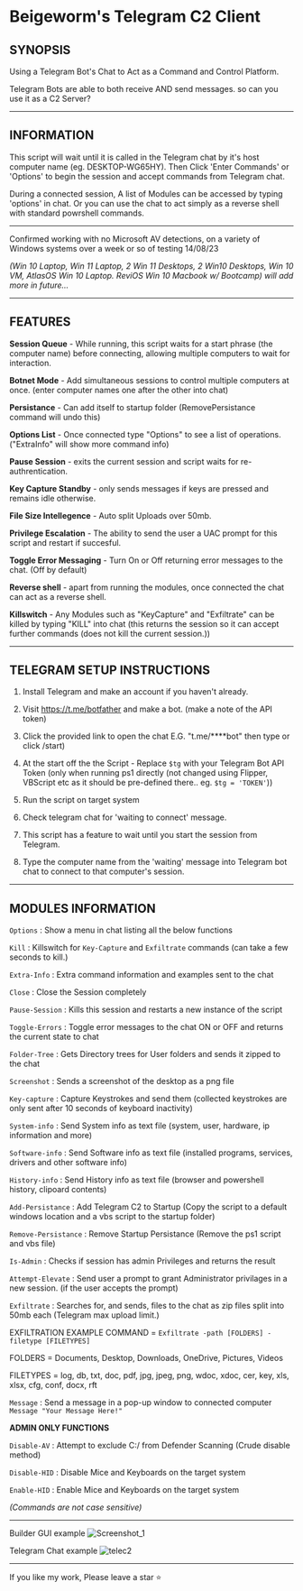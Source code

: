 # Beigeworm's Telegram C2 Client 

**SYNOPSIS**
-------------

Using a Telegram Bot's Chat to Act as a Command and Control Platform.

Telegram Bots are able to both receive AND send messages. so can you use it as a C2 Server?

-----------------------------------------------------------------------------------------------------------------------------

**INFORMATION**
---------------

This script will wait until it is called in the Telegram chat by it's host computer name (eg. DESKTOP-WG65HY). Then Click 'Enter Commands' or 'Options' to begin the session and accept commands from Telegram chat. 

During a connected session, A list of Modules can be accessed by typing 'options' in chat. Or you can use the chat to act simply as a reverse shell with standard powrshell commands.

-----------------------------------------------------------------------------------------------------------------------------

Confirmed working with no Microsoft AV detections, on a variety of Windows systems over a week or so of testing 14/08/23

*(Win 10 Laptop, Win 11 Laptop, 2 Win 11 Desktops, 2 Win10 Desktops, Win 10 VM, AtlasOS Win 10 Laptop. ReviOS Win 10 Macbook w/ Bootcamp) will add more in future...*

-----------------------------------------------------------------------------------------------------------------------------

**FEATURES**
-------------

**Session Queue**          - While running, this script waits for a start phrase (the computer name) before connecting, allowing multiple computers to wait for interaction.

**Botnet Mode**            - Add simultaneous sessions to control multiple computers at once. (enter computer names one after the other into chat)

**Persistance**            - Can add itself to startup folder (RemovePersistance command will undo this)

**Options List**           - Once connected type "Options" to see a list of operations. ("ExtraInfo" will show more command info)

**Pause Session**          - exits the current session and script waits for re-authrentication.

**Key Capture Standby**    - only sends messages if keys are pressed and remains idle otherwise.

**File Size Intellegence** - Auto split Uploads over 50mb.

**Privilege Escalation**   - The ability to send the user a UAC prompt for this script and restart if succesful.

**Toggle Error Messaging** - Turn On or Off returning error messages to the chat. (Off by default)

**Reverse shell**          - apart from running the modules, once connected the chat can act as a reverse shell.

**Killswitch**             - Any Modules such as "KeyCapture" and "Exfiltrate" can be killed by typing "KILL" into chat
                         (this returns the session so it can accept further commands (does not kill the current session.))
                         
-----------------------------------------------------------------------------------------------------------------------------

**TELEGRAM SETUP INSTRUCTIONS**
----------------------
 1. Install Telegram and make an account if you haven't already.

 2. Visit https://t.me/botfather and make a bot. (make a note of the API token)
 
 3. Click the provided link to open the chat E.G. "t.me/****bot" then type or click /start)

 4. At the start off the the Script - Replace `$tg` with your Telegram Bot API Token (only when running ps1 directly (not changed using Flipper, VBScript etc as it should be pre-defined there.. eg. `$tg = 'TOKEN'`))
 
 5. Run the script on target system
 
 6. Check telegram chat for 'waiting to connect' message.
 
 7. This script has a feature to wait until you start the session from Telegram.
 
 8. Type the computer name from the 'waiting' message into Telegram bot chat to connect to that computer's session.

-----------------------------------------------------------------------------------------------------------------------------

**MODULES INFORMATION**
-----------------------

`Options`           : Show a menu in chat listing all the below functions

`Kill`              : Killswitch for `Key-Capture` and `Exfiltrate` commands (can take a few seconds to kill.)

`Extra-Info`        : Extra command information and examples sent to the chat

`Close`             : Close the Session completely

`Pause-Session`      : Kills this session and restarts a new instance of the script

`Toggle-Errors`      : Toggle error messages to the chat ON or OFF and returns the current state to chat

`Folder-Tree`        : Gets Directory trees for User folders and sends it zipped to the chat

`Screenshot`        : Sends a screenshot of the desktop as a png file

`Key-capture`        : Capture Keystrokes and send them (collected keystrokes are only sent after 10 seconds of keyboard inactivity)

`System-info`        : Send System info as text file (system, user, hardware, ip information and more)

`Software-info`      : Send Software info as text file (installed programs, services, drivers and other software info)

`History-info`       : Send History info as text file (browser and powershell history, clipoard contents)

`Add-Persistance`    : Add Telegram C2 to Startup (Copy the script to a default windows location and a vbs script to the startup folder)

`Remove-Persistance` : Remove Startup Persistance (Remove the ps1 script and vbs file)

`Is-Admin`           : Checks if session has admin Privileges and returns the result

`Attempt-Elevate`    : Send user a prompt to grant Administrator privilages in a new session. (if the user accepts the prompt)

`Exfiltrate`        : Searches for, and sends, files to the chat as zip files split into 50mb each (Telegram max upload limit.)

 EXFILTRATION EXAMPLE COMMAND  =  `Exfiltrate -path [FOLDERS] -filetype [FILETYPES]`
 
 FOLDERS = Documents, Desktop, Downloads, OneDrive, Pictures, Videos
 
 FILETYPES = log, db, txt, doc, pdf, jpg, jpeg, png, wdoc, xdoc, cer, key, xls, xlsx, cfg, conf, docx, rft

`Message`           : Send a message in a pop-up window to connected computer `Message "Your Message Here!"`
 
**ADMIN ONLY FUNCTIONS**

`Disable-AV`        : Attempt to exclude C:/ from Defender Scanning (Crude disable method)

`Disable-HID`       : Disable Mice and Keyboards on the target system

`Enable-HID`        : Enable Mice and Keyboards on the target system

*(Commands are not case sensitive)*

-----------------------------------------------------------------------------------------------------------------------------

Builder GUI example
![Screenshot_1](https://github.com/beigeworm/Powershell-Tools-and-Toys/assets/93350544/5424ba95-d4bd-4667-a2b5-cf681f049698)

Telegram Chat example
![telec2](https://github.com/beigeworm/Powershell-Tools-and-Toys/assets/93350544/58ec957d-4792-4d5a-9f06-ced4ccc3408d)


-----------------------------------------------------------------------------------------------------------------------------

If you like my work, Please leave a star ⭐
